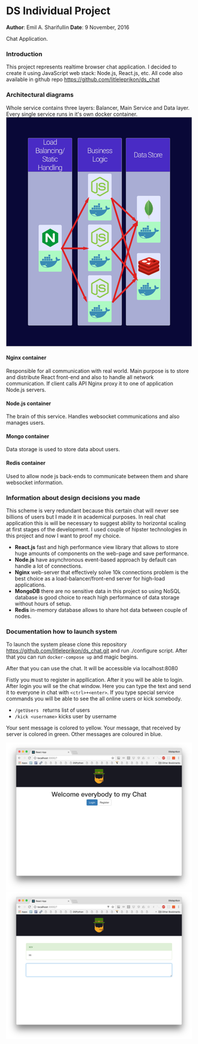 # DS Individual Project

**Author**: Emil A. Sharifullin 
**Date**:   9 November, 2016  

Chat Application.

### Introduction

This project represents realtime browser chat application. I decided to create it using JavaScript web stack: Node.js, React.js, etc. All code also available in github repo https://github.com/litleleprikon/ds_chat

### Architectural diagrams

 Whole service contains three layers: Balancer, Main Service and Data layer. Every single service runs in it's own docker container.![Architecture](images/ds_architecture.png)

#### Nginx container

Responsible for all communication with real world. Main purpose is to store and distribute React front-end and also to handle all network communication. If client calls API Nginx proxy it to one of application Node.js servers.

#### Node.js container

The brain of this service. Handles websocket communications and also manages users.

#### Mongo container

Data storage is used to store data about users. 

#### Redis container

Used to allow node js back-ends to communicate between them and share websocket information.

### Information about design decisions you made

This scheme is very redundant because this certain chat will never see billions of users but I made it in academical purposes. In real chat application this is will be necessary to suggest ability to horizontal scaling at first stages of  the development. I used couple of hipster technologies in this project and now I want to proof my choice.

- **React.js** fast and high performance view library that allows to store huge amounts of components on the web-page and save performance.
- **Node.js** have asynchronous event-based approach by default can handle a lot of connections.
- **Nginx** web-server that effectively solve 10k connections problem is the best choice as a load-balancer/front-end server for high-load applications.
- **MongoDB** there are no sensitive data in this project so using NoSQL database is good choice to reach high performance of data storage without hours of setup.
- **Redis** in-memory database allows to share hot data between couple of nodes.

### Documentation how to launch system

To launch the system please clone this repository https://github.com/litleleprikon/ds_chat.git and run ./configure script. After that you can run `docker-compose up` and magic begins.

After that you can use the chat. It will be accessible via localhost:8080

Fistly you must to register in appllication. After it you will be able to login. After login you will se the chat window. Here you can type the text and send it to everyone in chat with `<ctrl>+<enter>`. If you type special service commands you will be able to see the all online users or kick somebody. 

- `/getUsers ` returns list of users
- `/kick <username>` kicks user by username

Your sent message is colored to yellow. Your message, that received by server is colored in green. Other messages are coloured in blue.

 ![initial](images/initial.png) ![chat](images/chat.png)